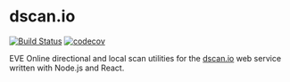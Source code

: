 # dscan.io

[![Build Status](https://travis-ci.org/Nathan-LS/dscan.io.svg?branch=master)](https://travis-ci.org/Nathan-LS/dscan.io)
[![codecov](https://codecov.io/gh/Nathan-LS/dscan.io/branch/master/graph/badge.svg)](https://codecov.io/gh/Nathan-LS/dscan.io)

EVE Online directional and local scan utilities for the [dscan.io](https://dscan.io) web service written with Node.js and React.